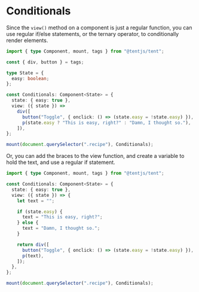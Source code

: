 # Conditionals

Since the `view()` method on a component is just a regular function, you can use regular if/else statements, or the ternary operator, to conditionally render elements.

```typescript
import { type Component, mount, tags } from "@tentjs/tent";

const { div, button } = tags;

type State = {
  easy: boolean;
};

const Conditionals: Component<State> = {
  state: { easy: true },
  view: ({ state }) =>
    div([
      button("Toggle", { onclick: () => (state.easy = !state.easy) }),
      p(state.easy ? "This is easy, right?" : "Damn, I thought so."),
    ]),
};

mount(document.querySelector(".recipe"), Conditionals);
```

Or, you can add the braces to the view function, and create a variable to hold the text, and use a regular if statement.

```typescript
import { type Component, mount, tags } from "@tentjs/tent";

const Conditionals: Component<State> = {
  state: { easy: true },
  view: ({ state }) => {
    let text = "";

    if (state.easy) {
      text = "This is easy, right?";
    } else {
      text = "Damn, I thought so.";
    }

    return div([
      button("Toggle", { onclick: () => (state.easy = !state.easy) }),
      p(text),
    ]);
  },
};

mount(document.querySelector(".recipe"), Conditionals);
```
